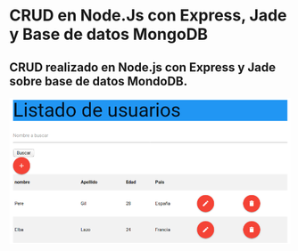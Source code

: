 # CRUD en Node.Js con Express, Jade y Base de datos MongoDB 
## CRUD realizado en Node.js con Express y Jade sobre base de datos MondoDB.

![Página principal - Listado](https://raw.githubusercontent.com/MoisesRodriguezN/crud-NodeJs/master/imgCrud/img1.PNG "Listado")
